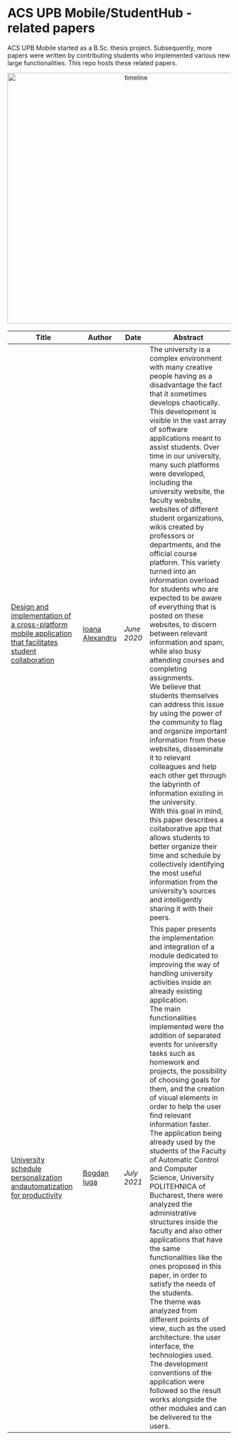 # ACS UPB Mobile/StudentHub - related papers
ACS UPB Mobile started as a B.Sc. thesis project. Subsequently, more papers were written by contributing students who implemented various new large functionalities. This repo hosts these related papers.

<p align="center">
  <img width="565" alt="timeline" src="https://user-images.githubusercontent.com/25504811/126034925-22251c1a-f072-46bb-93f3-c5a8fd7e0be5.png">
</p>

| Title                                                                                                   | Author          | Date      | Abstract                                                                                                                                                                                                                                                                                                                                                                                                                                                                                                                                                                                                                                                                                                                                                   |
|---------------------------------------------------------------------------------------------------------|-----------------|-----------|------------------------------------------------------------------------------------------------------------------------------------------------------------------------------------------------------------------------------------------------------------------------------------------------------------------------------------------------------------------------------------------------------------------------------------------------------------------------------------------------------------------------------------------------------------------------------------------------------------------------------------------------------------------------------------------------------------------------------------------------------------|
| [Design and implementation of a cross-platform mobile application that facilitates student collaboration](Design%20and%20implementation%20of%20a%20cross-platform%20mobile%20application%20that%20facilitates%20student%20collaboration) | [Ioana Alexandru](https://github.com/IoanaAlexandru) | _June 2020_ | The university is a complex environment with many creative people having as a disadvantage the fact that it sometimes develops chaotically. This development is visible in the vast array of software applications meant to assist students. Over time in our university, many such platforms were developed, including the university website, the faculty website, websites of different student organizations, wikis created by professors or departments, and the official course platform. This variety turned into an information overload for students who are expected to be aware of everything that is posted on these websites, to discern between relevant information and spam, while also busy attending courses and completing assignments. <br/>We believe that students themselves can address this issue by using the power of the community to flag and organize important information from these websites, disseminate it to relevant colleagues and help each other get through the labyrinth of information existing in the university. <br/>With this goal in mind, this paper describes a collaborative app that allows students to better organize their time and schedule by collectively identifying the most useful information from the university’s sources and intelligently sharing it with their peers. |
| [University schedule personalization andautomatization for productivity](University%20schedule%20personalization%20andautomatization%20for%20productivity) | [Bogdan Iuga](https://github.com/iugabogdan98) | _July 2021_ | This paper presents the implementation and integration of a module dedicated to improving the way of handling university activities inside an already existing application. <br/>The main functionalities implemented were the addition of separated events for university tasks such as homework and projects, the possibility of choosing goals for them, and the creation of visual elements in order to help the user find relevant information faster. <br/>The application being already used by the students of the Faculty of Automatic Control and Computer Science, University POLITEHNICA of Bucharest, there were analyzed the administrative structures inside the faculty and also other applications that have the same functionalities like the ones proposed in this paper, in order to satisfy the needs of the students. <br/>The theme was analyzed from different points of view, such as the used architecture. the user interface, the technologies used. <br/>The development conventions of the application were followed so the result works alongside the other modules and can be delivered to the users. |
